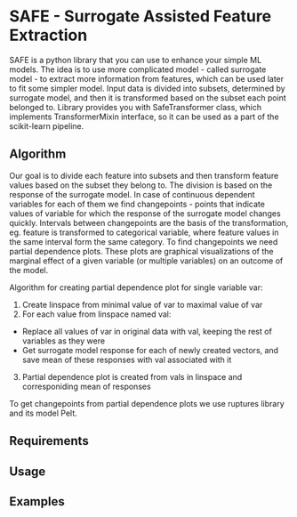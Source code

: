 # SAFE - Surrogate Assisted Feature Extraction

SAFE is a python library that you can use to enhance your simple ML models.
The idea is to use more complicated model - called surrogate model - to extract more information from features, which can be used later to fit some simpler model.
Input data is divided into subsets, determined by surrogate model, and then it is transformed  based on the subset each point belonged to.
Library provides you with SafeTransformer class, which implements TransformerMixin interface, so it can be used as a part of the scikit-learn pipeline.

## Algorithm

Our goal is to divide each feature into subsets and then transform feature values based on the subset they belong to. 
The division is based on the response of the surrogate model. 
In case of continuous dependent variables for each of them we find changepoints - points that indicate values of variable for which the response of the surrogate model changes quickly. Intervals between changepoints are the basis of the transformation, eg. feature is transformed to categorical variable, where feature values in the same interval form the same category. To find changepoints we need partial dependence plots. 
These plots are graphical visualizations of the marginal effect of a given variable (or multiple variables) on an outcome of the model.

Algorithm for creating partial dependence plot for single variable var:

1. Create linspace from minimal value of var to maximal value of var
2. For each value from linspace named val:
* Replace all values of var in original data with val, keeping the rest of variables as they were
* Get surrogate model response for each of newly created vectors, and save mean of these responses with val associated with it
3. Partial dependence plot is created from vals in linspace and corresponiding mean of responses 

To get changepoints from partial dependence plots we use ruptures library and its model Pelt.

## Requirements

## Usage

## Examples


